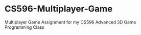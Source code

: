 # CS596-Multiplayer-Game
Multiplayer Game Assignment for my CS596 Advanced 3D Game Programming Class

